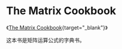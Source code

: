# The Matrix Cookbook

《[The Matrix Cookbook](MatrixCookbook.assets/MatrixCookbook.pdf){target="_blank"}》

这本书是矩阵运算公式的字典书。
